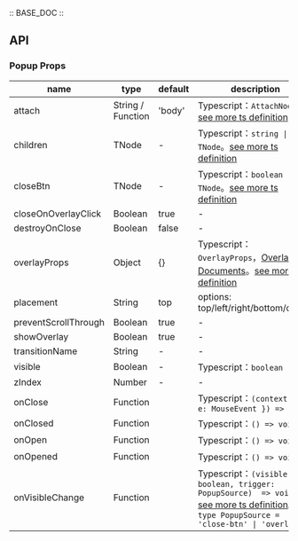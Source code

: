:: BASE_DOC ::

## API

### Popup Props

name | type | default | description | required
-- | -- | -- | -- | --
attach | String / Function | 'body' | Typescript：`AttachNode`。[see more ts definition](https://github.com/Tencent/tdesign-mobile-react/blob/develop/src/common.ts) | N
children | TNode | - | Typescript：`string \| TNode`。[see more ts definition](https://github.com/Tencent/tdesign-mobile-react/blob/develop/src/common.ts) | N
closeBtn | TNode | - | Typescript：`boolean \| TNode`。[see more ts definition](https://github.com/Tencent/tdesign-mobile-react/blob/develop/src/common.ts) | N
closeOnOverlayClick | Boolean | true | \- | N
destroyOnClose | Boolean | false | \- | N
overlayProps | Object | {} | Typescript：`OverlayProps`，[Overlay API Documents](./overlay?tab=api)。[see more ts definition](https://github.com/Tencent/tdesign-mobile-react/tree/develop/src/popup/type.ts) | N
placement | String | top | options: top/left/right/bottom/center | N
preventScrollThrough | Boolean | true | \- | N
showOverlay | Boolean | true | \- | N
transitionName | String | - | \- | N
visible | Boolean | - | Typescript：`boolean` | N
zIndex | Number | - | \- | N
onClose | Function |  | Typescript：`(context: { e: MouseEvent }) => void`<br/> | N
onClosed | Function |  | Typescript：`() => void`<br/> | N
onOpen | Function |  | Typescript：`() => void`<br/> | N
onOpened | Function |  | Typescript：`() => void`<br/> | N
onVisibleChange | Function |  | Typescript：`(visible: boolean, trigger: PopupSource)  => void`<br/>[see more ts definition](https://github.com/Tencent/tdesign-mobile-react/tree/develop/src/popup/type.ts)。<br/>`type PopupSource = 'close-btn' \| 'overlay'`<br/> | N
